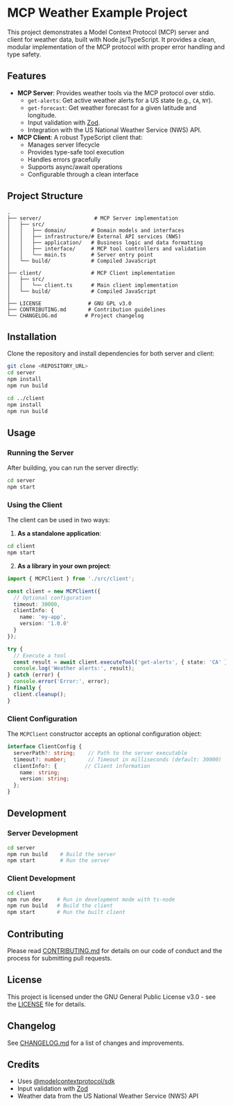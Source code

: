 # MCP Weather Example Project

This project demonstrates a Model Context Protocol (MCP) server and client for weather data, built with Node.js/TypeScript. It provides a clean, modular implementation of the MCP protocol with proper error handling and type safety.

## Features

- **MCP Server**: Provides weather tools via the MCP protocol over stdio.
  - `get-alerts`: Get active weather alerts for a US state (e.g., `CA`, `NY`).
  - `get-forecast`: Get weather forecast for a given latitude and longitude.
  - Input validation with [Zod](https://github.com/colinhacks/zod).
  - Integration with the US National Weather Service (NWS) API.
- **MCP Client**: A robust TypeScript client that:
  - Manages server lifecycle
  - Provides type-safe tool execution
  - Handles errors gracefully
  - Supports async/await operations
  - Configurable through a clean interface

## Project Structure

```
.
├── server/                 # MCP Server implementation
│   ├── src/
│   │   ├── domain/        # Domain models and interfaces
│   │   ├── infrastructure/# External API services (NWS)
│   │   ├── application/   # Business logic and data formatting
│   │   ├── interface/     # MCP tool controllers and validation
│   │   └── main.ts        # Server entry point
│   └── build/             # Compiled JavaScript
│
├── client/                # MCP Client implementation
│   ├── src/
│   │   └── client.ts      # Main client implementation
│   └── build/             # Compiled JavaScript
│
├── LICENSE               # GNU GPL v3.0
├── CONTRIBUTING.md       # Contribution guidelines
└── CHANGELOG.md         # Project changelog
```

## Installation

Clone the repository and install dependencies for both server and client:

```bash
git clone <REPOSITORY_URL>
cd server
npm install
npm run build

cd ../client
npm install
npm run build
```

## Usage

### Running the Server

After building, you can run the server directly:

```bash
cd server
npm start
```

### Using the Client

The client can be used in two ways:

1. **As a standalone application**:
```bash
cd client
npm start
```

2. **As a library in your own project**:
```typescript
import { MCPClient } from './src/client';

const client = new MCPClient({
  // Optional configuration
  timeout: 30000,
  clientInfo: {
    name: 'my-app',
    version: '1.0.0'
  }
});

try {
  // Execute a tool
  const result = await client.executeTool('get-alerts', { state: 'CA' });
  console.log('Weather alerts:', result);
} catch (error) {
  console.error('Error:', error);
} finally {
  client.cleanup();
}
```

### Client Configuration

The `MCPClient` constructor accepts an optional configuration object:

```typescript
interface ClientConfig {
  serverPath?: string;    // Path to the server executable
  timeout?: number;       // Timeout in milliseconds (default: 30000)
  clientInfo?: {         // Client information
    name: string;
    version: string;
  };
}
```

## Development

### Server Development

```bash
cd server
npm run build    # Build the server
npm start        # Run the server
```

### Client Development

```bash
cd client
npm run dev     # Run in development mode with ts-node
npm run build   # Build the client
npm start       # Run the built client
```

## Contributing

Please read [CONTRIBUTING.md](CONTRIBUTING.md) for details on our code of conduct and the process for submitting pull requests.

## License

This project is licensed under the GNU General Public License v3.0 - see the [LICENSE](LICENSE) file for details.

## Changelog

See [CHANGELOG.md](CHANGELOG.md) for a list of changes and improvements.

## Credits

- Uses [@modelcontextprotocol/sdk](https://www.npmjs.com/package/@modelcontextprotocol/sdk)
- Input validation with [Zod](https://github.com/colinhacks/zod)
- Weather data from the US National Weather Service (NWS) API 